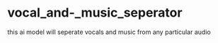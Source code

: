 # vocal_and-_music_seperator
this ai model will seperate vocals and music from any particular audio 
